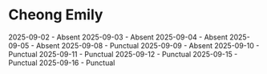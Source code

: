 # Cheong Emily
2025-09-02 - Absent
2025-09-03 - Absent
2025-09-04 - Absent
2025-09-05 - Absent
2025-09-08 - Punctual
2025-09-09 - Absent
2025-09-10 - Punctual
2025-09-11 - Punctual
2025-09-12 - Punctual
2025-09-15 - Punctual
2025-09-16 - Punctual
